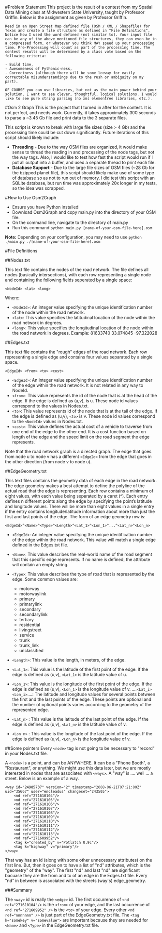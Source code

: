 #Problem Statement
This project is the result of a contest from my Spatial Data Mining class at Midwestern State University, taught by Professor Griffin. Below is the assignment as given by Professor Griffin.

    Read in an Open Street Map defined file (OSM / XML / Shapefile) for Texas and create a file structure as defined in "File Definitions". Notice how I used the word defined (not similar to). Your input file can be any of the above mentioned file structures, they can even be in a compressed form, or whatever you think MAY speed up your processing time. Pre-Processing will count as part of the processing time. The contest results will be determined by a class vote based on the following criteria:

    - Build time, 
    - Awesomeness of Pythonic-ness, 
    - Correctness (although there will be some leeway for easily correctable misunderstandings due to the rush or ambiguity on my part).

    OF COURSE you can use libraries, but not as the main power behind your solution. I want to see clever, thoughtful, logical solutions. I would like to see pure string parsing (no xml elementree libraries, etc.).

#Osm 2 Graph
This is the project that I turned in after for the contest. It is not perfect, and needs work. Currently, it takes approximately 300 seconds to parse a ~3.45 Gb file and print data to the 3 separate files.

This script is known to break with large file sizes (size > 4 Gb) and the processing time could be cut down significantly. Future iterations of this script should likely include:

- **Threading** - Due to the way OSM files are organized, it would make sense to thread the reading in and processing of the node tags, but not the way tags. Also, I would like to test how fast the script would run if I put all output into a buffer, and used a separate thread to print each file.
- **Database Support** - Due to the large file sizes of OSM files (~28 Gb for the bzipped planet file), this script should likely make use of some type of database so as not to run out of memory. I did test this script with an SQLite database, but run time was approximately 20x longer in my tests, so the idea was scrapped.

#How to Use Osm2Graph
- Ensure you have Python installed
- Download Osm2Graph and copy main.py into the directory of your OSM file.
- On the command line, navigate to the directory of main.py
- Run this command ```python main.py [name-of-your-osm-file-here].osm```

**Note:** Depending on your configuration, you may need to use ```python ./main.py ./[name-of-your-osm-file-here].osm```

#File Definitions

##Nodes.txt

This text file contains the nodes of the road network. The file defines all nodes (basically intersections), with each row representing a single node and containing the following fields seperated by a single space:

    <NodeId> <lat> <long>

Where:

- ```<NodeId>```: An integer value specifying the unique identification number of the node within the road network.
- ```<lat>```: This value specifies the latitudinal location of the node within the road network in degrees.
- ```<long>```: This value specifies the longitudinal location of the node within the road network in degrees.
Example:
    81633740 33.074845 -97.322028

##Edges.txt

This text file contains the "rough" edges of the road network. Each row representing a single edge and contains four values separated by a single space.

    <EdgeId> <from> <to> <cost>

- ```<EdgeId>```: An integer value specifying the unique identification number of the edge within the road network. It is not related in any way to NodeId.
- ```<from>```: This value represents the id of the node that is at the head of the edge. If the edge is defined as (u,v), <from> is u. These node id values correspond to the <NodeId> values in Nodes.txt.
- ```<to>```: This value represents id of the node that is at the tail of the edge. If the edge is defined as (u,v), ```<to>``` is v. These node id values correspond to the ```<NodeId>``` values in Nodes.txt.
- ```<cost>```: This value defines the actual cost of a vehicle to traverse from one end of the edge to the other end. It is a cost function based on length of the edge and the speed limit on the road segment the edge represents.

Note that the road network graph is a directed graph. The edge that goes from node u to node v has a different ```<EdgeId>``` from the edge that goes in the other direction (from node v to node u).

##EdgeGeometry.txt

This text files contains the geometry data of each edge in the road network. The edge geometry makes a best attempt to define the polyline of the actual road that the edge is representing. Each row contains a minimum of eight values, with each value being separated by a caret (^). Each entry defines n different points along the edge by specifying the point’s latitude and longitude values. There will be more than eight values in a single entry if the entry contains longitude/latitude information about more than just the first and last points of the edge. The form of an edge geometry row is:

    <EdgeId>^<Name>^<Type>^<Length>^<Lat_1>^<Lon_1>^...^<Lat_n>^<Lon_n>

- ```<EdgeId>```: An integer value specifying the unique identification number of the edge within the road network. This value will match a single edge defined in the Edges.txt file.
- ```<Name>```: This value describes the real-world name of the road segment that this specific edge represents. If no name is defined, the attribute will contain an empty string.
- ```<Type>```: This value describes the type of road that is represented by the edge. Some common values are:
    - motorway
    - motorwaylink
    - primary
    - primarylink
    - secondary
    - secondarylink
    - tertiary
    - residential
    - livingstreet
    - service
    - trunk
    - trunk_link
    - unclassified

- ```<Length>```: This value is the length, in meters, of the edge.
- ```<Lat_1>```: This value is the latitude of the first point of the edge. 
If the edge is defined as (u,v), ```<Lat_1>``` is the latitude value of u.
- ```<Lon_1>```: This value is the longitude of the first point of the edge. 
If the edge is defined as (u,v), ```<Lon_1>``` is the longitude value of v.
....```<Lat_i><Lon_i>```....: The latitude and longitude values for several points between the first and the last points of the edge. These points are optional and the number of optional points varies according to the geometry of the represented edge.
- ```<Lat_n>``` : This value is the latitude of the last point of the edge. 
If the edge is defined as (u,v), ```<Lat_n>``` is the latitude value of v.
- ```<Lon_n>``` : This value is the longitude of the last point of the edge. 
If the edge is defined as (u,v), ```<Lon_n>``` is the longitude value of v.

##Some pointers
Every ```<node>``` tag is not going to be necessary to "record" in your Nodes.txt file.

A ```<node>``` is a point, and can be ANYWHERE. It can be a "Phone Booth", a "Restaurant", or anything. We might use this data later, but we are mostly interested in nodes that are associated with ```<ways>```. A "way" is .... well ... a street. Below is an example of a way.

    <way id="24985737" version="2" timestamp="2008-06-21T07:21:00Z" uid="35667" user="encleadus" changeset="243505">
    	<nd ref="271610104"/>
    	<nd ref="271610105"/>
    	<nd ref="271610106"/>
    	<nd ref="271610107"/>
    	<nd ref="271610108"/>
    	<nd ref="271610109"/>
    	<nd ref="271610110"/>
    	<nd ref="271610111"/>
    	<nd ref="271610112"/>
    	<nd ref="271610113"/>
    	<nd ref="271609952"/>
    	<tag k="created_by" v="Potlatch 0.9c"/>
    	<tag k="highway" v="primary"/>
    </way>

That way has an id (along with some other unnecessary attributes) on the first line. But, then it goes on to have a list of "nd" attributes, which is the "geometry" of the "way". The first "nd" and last "nd" are significant bacuase they are the from and to of an edge in the Edges.txt file. Every "nd" in between is associated with the streets (way's) edge_geometry.

###Summary

The ```<way>``` id is really the ```<edge>``` id.
The first occurrence of ```<nd ref="271610104"/>``` is the ```<from>``` of your edge, and the last occurrence of ```<nd ref="271609952" />``` is the ```<to>``` of your edge.
Every other ```<nd ref="nnnnnnn" />``` is just part of the EdgeGeometry.txt file.
The ```<tag k="somekey" v="somevalue">``` are important because they are needed for ```<Name>``` and ```<Type>``` in the EdgeGeometry.txt file.